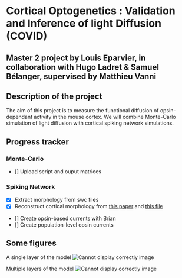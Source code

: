 # Cortical Optogenetics : Validation and Inference of light Diffusion (COVID)
## Master 2 project by Louis Eparvier, in collaboration with Hugo Ladret & Samuel Bélanger, supervised by Matthieu Vanni

## Description of the project
The aim of this project is to measure the functional diffusion of opsin-dependant activity in the mouse cortex. We will combine Monte-Carlo simulation of light diffusion with cortical spiking network simulations.
 
## Progress tracker 
### Monte-Carlo 
* [] Upload script and ouput matrices
### Spiking Network
* [x] Extract morphology from swc files
* [x] Reconstruct cortical morphology from [this paper](https://www.biorxiv.org/content/10.1101/662189v2.full.pdf) and [this file](https://www.dropbox.com/sh/w5u31m3hq6u2x5m/AAD34a7F63f7nRYUq2vLR3sha/build_model/column_structure.xlsx?dl=0)
* [] Create opsin-based currents with Brian
* [] Create population-level opsin currents

## Some figures
A single layer of the model 
![Cannot display correctly image](github.com/hugoladret/covid/figs/onelayer.png)

Multiple layers of the model 
![Cannot display correctly image](../figs/all_layers.png)
